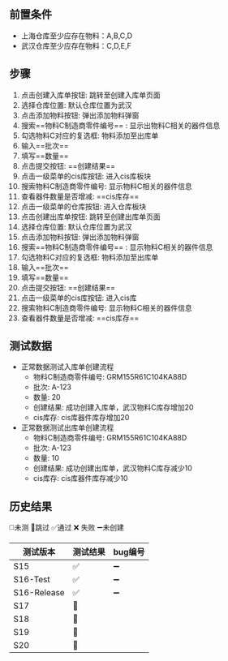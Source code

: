 
## 前置条件

- 上海仓库至少应存在物料：A,B,C,D
- 武汉仓库至少应存在物料：C,D,E,F

## 步骤

1. 点击创建入库单按钮: 跳转至创建入库单页面
2. 选择仓库位置: 默认仓库位置为武汉
3. 点击添加物料按钮: 弹出添加物料弹窗
4. 搜索==物料C制造商零件编号== : 显示出物料C相关的器件信息
5. 勾选物料C对应的复选框: 物料添加至出库单
6. 输入==批次== 
7. 填写==数量== 
8. 点击提交按钮: ==创建结果== 
9. 点击一级菜单的cis库按钮: 进入cis库板块
10. 搜索物料C制造商零件编号: 显示物料C相关的器件信息
11. 查看器件数量是否增减: ==cis库存== 
12. 点击一级菜单的仓库按钮: 进入仓库板块
13. 点击创建出库单按钮: 跳转至创建出库单页面
14. 选择仓库位置: 默认仓库位置为武汉
15. 点击添加物料按钮: 弹出添加物料弹窗
16. 搜索==物料C制造商零件编号== : 显示物料C相关的器件信息
17. 勾选物料C对应的复选框: 物料添加至出库单
18. 输入==批次== 
19. 填写==数量== 
20. 点击提交按钮: ==创建结果== 
21. 点击一级菜单的cis库按钮: 进入cis库
22. 搜索物料C制造商零件编号: 显示物料C相关的器件信息
23. 查看器件数量是否增减: ==cis库存== 
 
## 测试数据

- 正常数据测试入库单创建流程
	- 物料C制造商零件编号: GRM155R61C104KA88D
	- 批次: A-123
	- 数量: 20
	- 创建结果: 成功创建入库单，武汉物料C库存增加20
	- cis库存: cis库器件库存增加20
- 正常数据测试出库单创建流程
	- 物料C制造商零件编号: GRM155R61C104KA88D
	- 批次: A-123
	- 数量: 10
	- 创建结果: 成功创建出库单，武汉物料C库存减少10
	- cis库存: cis库器件库存减少10

## 历史结果
 ◻️未测    🚫跳过     ✅通过    ❌ 失败     ➖未创建
 
| 测试版本 | 测试结果 | bug编号 |
| ---- | ---- | ---- |
| S15 | ✅ | ➖ |
| S16-Test | ✅ | ➖ |
| S16-Release | ✅ | ➖ |
| S17 | 🚫 |  |
| S18 | 🚫 |  |
| S19 | 🚫 |  |
| S20 | 🚫 |  |

